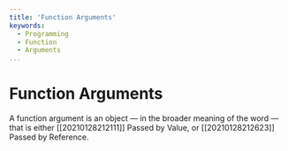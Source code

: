 ```yaml
---
title: 'Function Arguments'
keywords:
  - Programming
  - Function
  - Arguments
...
```


# Function Arguments
A function argument is an object — in the broader meaning of the word — that is either [[20210128212111]] Passed by Value, or [[20210128212623]] Passed by Reference.